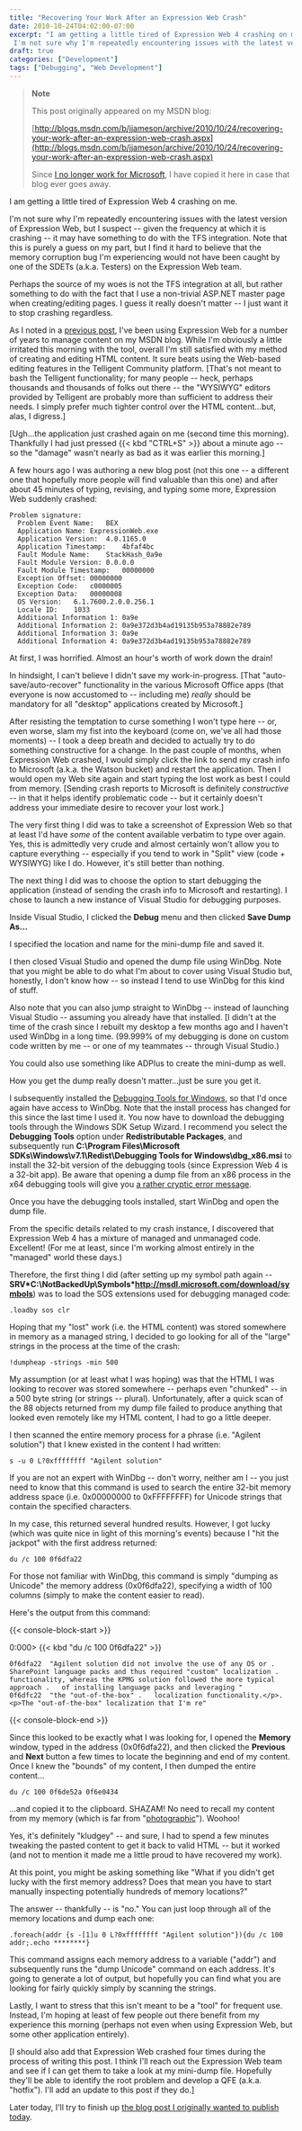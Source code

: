 ```yaml
---
title: "Recovering Your Work After an Expression Web Crash"
date: 2010-10-24T04:02:00-07:00
excerpt: "I am getting a little tired of Expression Web 4 crashing on me. 
 I'm not sure why I'm repeatedly encountering issues with the latest version of Expression Web, but I suspect -- given the frequency at which it is crashing -- it may have something to..."
draft: true
categories: ["Development"]
tags: ["Debugging", "Web Development"]
---
```


> **Note**
>
> This post originally appeared on my MSDN blog:
>
> [http://blogs.msdn.com/b/jjameson/archive/2010/10/24/recovering-your-work-after-an-expression-web-crash.aspx](http://blogs.msdn.com/b/jjameson/archive/2010/10/24/recovering-your-work-after-an-expression-web-crash.aspx)
>
> Since
> [I no longer work for Microsoft](/blog/jjameson/2011/09/02/last-day-with-microsoft), I have copied it here in case that blog
> ever goes away.

I am getting a little tired of Expression Web 4 crashing on me.

I'm not sure why I'm repeatedly encountering issues with the latest version of  Expression Web, but I suspect -- given the frequency at which it is crashing --  it may have something to do with the TFS integration. Note that this is purely a  guess on my part, but I find it hard to believe that the memory corruption bug I'm  experiencing would not have been caught by one of the SDETs (a.k.a. Testers) on  the Expression Web team.

Perhaps the source of my woes is not the TFS integration at all, but rather something  to do with the fact that I use a non-trivial ASP.NET master page when creating/editing  pages. I guess it really doesn't matter -- I just want it to stop crashing regardless.

As I noted in a [previous post](/blog/jjameson/2009/09/12/expression-web-my-msdn-blog-and-now-team-foundation-server), I've been using Expression Web for a number of years to manage  content on my MSDN blog. While I'm obviously a little irritated this morning with  the tool, overall I'm still satisfied with my method of creating and editing HTML  content. It sure beats using the Web-based editing features in the Telligent Community  platform. [That's not meant to bash the Telligent functionality; for many people  -- heck, perhaps thousands and thousands of folks out there -- the "WYSIWYG" editors  provided by Telligent are probably more than sufficient to address their needs.  I simply prefer much tighter control over the HTML content...but, alas, I digress.]

[Ugh...the application just crashed again on me (second time this morning). Thankfully  I had just pressed {{< kbd "CTRL+S" >}} about a minute ago -- so the "damage" wasn't nearly as  bad as it was earlier this morning.]

A few hours ago I was authoring a new blog post (not this one -- a different  one that hopefully more people will find valuable than this one) and after about  45 minutes of typing, revising, and typing some more, Expression Web suddenly crashed:

```
Problem signature:
  Problem Event Name:	BEX
  Application Name:	ExpressionWeb.exe
  Application Version:	4.0.1165.0
  Application Timestamp:	4bfaf4bc
  Fault Module Name:	StackHash_0a9e
  Fault Module Version:	0.0.0.0
  Fault Module Timestamp:	00000000
  Exception Offset:	00000000
  Exception Code:	c0000005
  Exception Data:	00000008
  OS Version:	6.1.7600.2.0.0.256.1
  Locale ID:	1033
  Additional Information 1:	0a9e
  Additional Information 2:	0a9e372d3b4ad19135b953a78882e789
  Additional Information 3:	0a9e
  Additional Information 4:	0a9e372d3b4ad19135b953a78882e789
```

At first, I was horrified. Almost an hour's worth of work down the drain!

In hindsight, I can't believe I didn't save my work-in-progress. [That "auto-save/auto-recover"  functionality in the various Microsoft Office apps (that everyone is now accustomed  to -- including me) *really* should be mandatory for all "desktop" applications  created by Microsoft.]

After resisting the temptation to curse something I won't type here -- or, even  worse, slam my fist into the keyboard (come on, we've all had those moments) --  I took a deep breath and decided to actually try to do something constructive for  a change. In the past couple of months, when Expression Web crashed, I would simply  click the link to send my crash info to Microsoft (a.k.a. the Watson bucket) and  restart the application. Then I would open my Web site again and start typing the  lost work as best I could from memory. [Sending crash reports to Microsoft is definitely *constructive* -- in that it helps identify problematic code -- but it certainly  doesn't address your immediate desire to recover your lost work.]

The very first thing I did was to take a screenshot of Expression Web so that  at least I'd have *some* of the content available verbatim to type over again.  Yes, this is admittedly very crude and almost certainly won't allow you to capture  everything -- especially if you tend to work in "Split" view (code + WYSIWYG) like  I do. However, it's still better than nothing.

The next thing I did was to choose the option to start debugging the application  (instead of sending the crash info to Microsoft and restarting). I chose to launch  a new instance of Visual Studio for debugging purposes.

Inside Visual Studio, I clicked the **Debug** menu and then clicked **Save Dump As...**

I specified the location and name for the mini-dump file and saved it.

I then closed Visual Studio and opened the dump file using WinDbg. Note that  you might be able to do what I'm about to cover using Visual Studio but, honestly,  I don't know how -- so instead I tend to use WinDbg for this kind of stuff.

Also note that you can also jump straight to WinDbg -- instead of launching Visual  Studio -- assuming you already have that installed. [I didn't at the time of the  crash since I rebuilt my desktop a few months ago and I haven't used WinDbg in a  long time. (99.999% of my debugging is done on custom code written by me -- or one  of my teammates -- through Visual Studio.)

You could also use something like ADPlus to create the mini-dump as well.

How you get the dump really doesn't matter...just be sure you get it.

I subsequently installed the [Debugging
Tools for Windows](http://www.microsoft.com/whdc/devtools/debugging/default.mspx), so that I'd once again have access to WinDbg. Note that the  install process has changed for this since the last time I used it. You now have  to download the debugging tools through the Windows SDK Setup Wizard. I recommend  you select the **Debugging Tools** option under **Redistributable
Packages**, and subsequently run **C:\Program Files\Microsoft SDKs\Windows\v7.1\Redist\Debugging
Tools for Windows\dbg\_x86.msi** to install the 32-bit version of the debugging  tools (since Expression Web 4 is a 32-bit app). Be aware that opening a dump file  from an x86 process in the x64 debugging tools will give you [a rather cryptic error message](http://www.bing.com/search?q=WinDbg+0n193).

Once you have the debugging tools installed, start WinDbg and open the dump file.

From the specific details related to my crash instance, I discovered that Expression  Web 4 has a mixture of managed and unmanaged code. Excellent! (For me at least,  since I'm working almost entirely in the "managed" world these days.)

Therefore, the first thing I did (after setting up my symbol path again -- **SRV\*C:\NotBackedUp\Symbols\*http://msdl.microsoft.com/download/symbols**)  was to load the SOS extensions used for debugging managed code:

```
.loadby sos clr
```

Hoping that my "lost" work (i.e. the HTML content) was stored somewhere in memory  as a managed string, I decided to go looking for all of the "large" strings in the  process at the time of the crash:

```
!dumpheap -strings -min 500
```

My assumption (or at least what I was hoping) was that the HTML I was looking  to recover was stored somewhere -- perhaps even "chunked" -- in a 500 byte string  (or strings -- plural). Unfortunately, after a quick scan of the 88 objects returned  from my dump file failed to produce anything that looked even remotely like my HTML  content, I had to go a little deeper.

I then scanned the entire memory process for a phrase (i.e. "Agilent solution")  that I knew existed in the content I had written:

```
s -u 0 L?0xffffffff "Agilent solution"
```

If you are not an expert with WinDbg -- don't worry, neither am I -- you just  need to know that this command is used to search the entire 32-bit memory address  space (i.e. 0x00000000 to 0xFFFFFFFF) for Unicode strings that contain the specified  characters.

In my case, this returned several hundred results. However, I got lucky (which  was quite nice in light of this morning's events) because I "hit the jackpot" with  the first address returned:

```
du /c 100 0f6dfa22
```

For those not familiar with WinDbg, this command is simply "dumping as Unicode"  the memory address (0x0f6dfa22), specifying a width of 100 columns (simply to make  the content easier to read).

Here's the output from this command:

{{< console-block-start >}}

0:000&gt; {{< kbd "du /c 100 0f6dfa22" >}}

```
0f6dfa22  "Agilent solution did not involve the use of any OS or .	SharePoint language packs and thus required "custom" localization .	functionality, whereas the KPMG solution followed the more typical approach .	of installing language packs and leveraging "
0f6dfc22  "the "out-of-the-box" .	localization functionality.</p>.	<p>The "out-of-the-box" localization that I'm re"
```

{{< console-block-end >}}

Since this looked to be exactly what I was looking for, I opened the **Memory** window, typed in the address (0x0f6dfa22), and then clicked the **Previous** and **Next** button a few times to locate  the beginning and end of my content. Once I knew the "bounds" of my content, I then  dumped the entire content...

```
du /c 100 0f6de52a 0f6e0434
```

...and copied it to the clipboard. SHAZAM! No need to recall my content from  my memory (which is far from "[photographic](http://en.wikipedia.org/wiki/Eidetic_memory)").  Woohoo!

Yes, it's definitely "kludgey" -- and sure, I had to spend a few minutes tweaking  the pasted content to get it back to valid HTML -- but it worked (and not to mention  it made me a little proud to have recovered my work).

At this point, you might be asking something like "What if you didn't get lucky  with the first memory address? Does that mean you have to start manually inspecting  potentially hundreds of memory locations?"

The answer -- thankfully -- is "no." You can just loop through all of the memory  locations and dump each one:

```
.foreach(addr {s -[1]u 0 L?0xffffffff "Agilent solution"}){du /c 100 addr;.echo ********}
```

This command assigns each memory address to a variable ("addr") and subsequently  runs the "dump Unicode" command on each address. It's going to generate a lot of  output, but hopefully you can find what you are looking for fairly quickly simply  by scanning the strings.

Lastly, I want to stress that this isn't meant to be a "tool" for frequent use.  Instead, I'm hoping at least of few people out there benefit from my experience  this morning (perhaps not even when using Expression Web, but some other application  entirely).

[I should also add that Expression Web crashed four times during the process  of writing this post. I think I'll reach out the Expression Web team and see if  I can get them to take a look at my mini-dump file. Hopefully they'll be able to  identify the root problem and develop a QFE (a.k.a. "hotfix"). I'll add an update  to this post if they do.]

Later today, I'll try to finish up [the blog post I originally wanted to publish today](/blog/jjameson/2010/10/25/localization-and-sharepoint-solutions-part-1).

